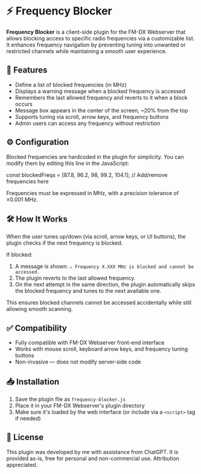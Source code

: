 # ⚡ Frequency Blocker

**Frequency Blocker** is a client-side plugin for the FM-DX Webserver that allows blocking access to specific radio frequencies via a customizable list. It enhances frequency navigation by preventing tuning into unwanted or restricted channels while maintaining a smooth user experience.

## 🚀 Features

* Define a list of blocked frequencies (in MHz)
* Displays a warning message when a blocked frequency is accessed
* Remembers the last allowed frequency and reverts to it when a block occurs
* Message box appears in the center of the screen, \~20% from the top
* Supports tuning via scroll, arrow keys, and frequency buttons
* Admin users can access any frequency without restriction

## ⚙️ Configuration

Blocked frequencies are hardcoded in the plugin for simplicity. You can modify them by editing this line in the JavaScript:

const blockedFreqs = [87.8, 96.2, 98, 99.2, 104.1]; // Add/remove frequencies here

Frequencies must be expressed in MHz, with a precision tolerance of ±0.001 MHz.

## 🛠 How It Works

When the user tunes up/down (via scroll, arrow keys, or UI buttons), the plugin checks if the next frequency is blocked.

If blocked:

1. A message is shown:
   `⚠ Frequency X.XXX MHz is blocked and cannot be accessed.`
2. The plugin reverts to the last allowed frequency.
3. On the next attempt in the same direction, the plugin automatically skips the blocked frequency and tunes to the next available one.

This ensures blocked channels cannot be accessed accidentally while still allowing smooth scanning.

## ✅ Compatibility

* Fully compatible with FM-DX Webserver front-end interface
* Works with mouse scroll, keyboard arrow keys, and frequency tuning buttons
* Non-invasive — does not modify server-side code

## 📥 Installation

1. Save the plugin file as `frequency-blocker.js`
2. Place it in your FM-DX Webserver's plugin directory
3. Make sure it's loaded by the web interface (or include via a `<script>` tag if needed)

## 📝 License

This plugin was developed by me with assistance from ChatGPT.
It is provided as-is, free for personal and non-commercial use. Attribution appreciated.
